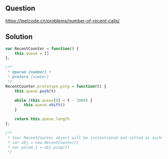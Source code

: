 ## Question
https://leetcode.cn/problems/number-of-recent-calls/

## Solution
```javascript
var RecentCounter = function() {
    this.queue = []
};

/** 
 * @param {number} t
 * @return {number}
 */
RecentCounter.prototype.ping = function(t) {
    this.queue.push(t)

    while (this.queue[0] < t - 3000) {
        this.queue.shift()
    }

    return this.queue.length
};

/**
 * Your RecentCounter object will be instantiated and called as such:
 * var obj = new RecentCounter()
 * var param_1 = obj.ping(t)
 */
```
